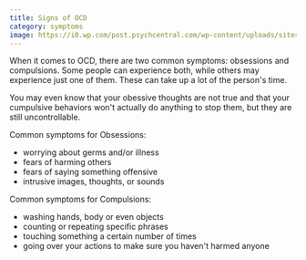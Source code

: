```yaml
---
title: Signs of OCD
category: symptoms
image: https://i0.wp.com/post.psychcentral.com/wp-content/uploads/sites/4/2022/09/394401-obsessive-compulsive-disorder-cycle-body-1296x1330-1-998x1024.jpg?w=1155&h=2793
---
```

When it comes to OCD, there are two common symptoms: obsessions and compulsions. Some people
can experience both, while others may experience just one of them. These can take up a lot of the person's time.

You may even know that your obessive thoughts are not true and that your cumpulsive behaviors won't 
actually do anything to stop them, but they are still uncontrollable.

Common symptoms for Obsessions:
* worrying about germs and/or illness
* fears of harming others
* fears of saying something offensive
* intrusive images, thoughts, or sounds

Common symptoms for Compulsions:
* washing hands, body or even objects
* counting or repeating specific phrases
* touching something a certain number of times
* going over your actions to make sure you haven't harmed anyone